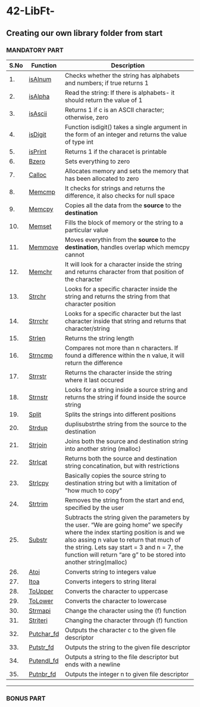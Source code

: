 # 42-LibFt-
## Creating our own library folder from start

### MANDATORY PART 
| S.No | **Function** | **Description** | 
|------|----------|-------------|
| 1.| [isAlnum](Libft/ft_isalnum.c) | Checks whether the string has alphabets and numbers; if true returns 1|
| 2.| [isAlpha](Libft/ft_isalpha.c) | Read the string: If there is alphabets- it should return the value of 1 |
| 3.| [isAscii](Libft/ft_isascii.c) | Returns 1 if c is an ASCII character; otherwise, zero |
| 4.| [isDigit](Libft/ft_isdigit.c)| Function isdigit() takes a single argument in the form of an integer and returns the value of type int|
| 5.| [isPrint](Libft/ft_isprint.c)| Returns 1 if the characet is printable| 
| 6.| [Bzero](Libft/ft_bzero.c)| Sets everything to zero |
| 7.| [Calloc](Libft/ft_calloc.c)| Allocates memory and sets the memory that has been allocated to zero|
| 8.| [Memcmp](Libft/ft_cmemcmp.c)| It checks for strings and returns the difference, it also checks for null space|
| 9.| [Memcpy](Libft/ft_memcpy.c)| Copies all the data from the **source** to the **destination** | 
|10.| [Memset](Libft/ft_memset.c)| Fills the block of memory or the string to a particular value |
|11.| [Memmove](Libft/ft_memmove.c) | Moves everythin from the **source** to the **destination**, handles overlap which memcpy cannot |
|12.| [Memchr](Libft/ft_memchr.c) | It will look for a character inside the string and returns character from that position of the character|
|13.| [Strchr](Libft/ft_strchr.c) | Looks for a specific character inside the string and returns the string from that character position | 
|14.| [Strrchr](Libft/ft_strrchr.c) | Looks for a specific character but the last character inside that string and returns that character/string|
|15.| [Strlen](Libft/ft_strlen.c) | Returns the string length | 
|16.| [Strncmp](Libft/ft_strncmp.c)| Compares not more than n characters. If found a difference within the n value, it will return the difference|
|17.| [Strrstr](Libft/ft_strrstr.c)| Returns the character inside the string where it last occured |
|18.| [Strnstr](Libft/ft_strnstr.c)| Looks for a string inside a source string and returns the string if found inside the source string|
|19.| [Split](Libft/ft_split.c) | Splits the strings into different positions| 
|20.| [Strdup](Libft/ft_strdup.c) | duplisubstrthe string from the source to the destination |
|21.| [Strjoin](Libft/ft_strjoin.c) | Joins both the source and destination string into another string (malloc) |
|22.| [Strlcat](Libft/ft_strlcat.c) | Returns both the source and destination string concatination, but with restrictions | 
|23.| [Strlcpy](Libft/ft_strlcpy.c)| Basically copies the source string to destination string but with a limitation of "how much to copy" |
|24.| [Strtrim](Libft/ft_strtrim.c) | Removes the string from the start and end, specified by the user| 
|25.| [Substr](Libft/ft_substr.c) | Subtracts the string given the parameters by the user. “We are going home” we specify where the index starting position is and we also assing n value to return that much of the string. Lets say start = 3 and n = 7, the function will return “are g” to be stored into another string(malloc) |
|26.| [Atoi](Libft/ft_atoi.c)| Converts string to integers value |
|27.| [Itoa](Libft/ft_itoa.c)| Converts integers to string literal |
|28.| [ToUpper](Libft/ft_toupper.c)| Converts the character to uppercase|
|29.| [ToLower](Libft/ft_tolower.c)| Converts the character to lowercase|
|30.| [Strmapi](Libft/ft_strmapi.c)| Change the character using the (f) function|
|31.| [Striteri](Libft/ft_striteri.c)| Changing the character through (f) function|
|32.| [Putchar_fd](Libft/ft_putchar_fd.c)| Outputs the character c to the given file descriptor| 
|33.| [Putstr_fd](Libft/ft_putstr_fd.c)| Outputs the string to the given file descriptor |
|34.| [Putendl_fd](Libft/ft_putendl_fd.c)| Outputs a string to the file descriptor but ends with a newline|
|35.| [Putnbr_fd](Libft/ft_putnbr_fd.c)| Outputs the integer n to given file descriptor 

---
### BONUS PART 





